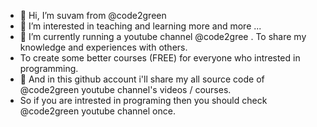 - 👋 Hi, I’m suvam from @code2green
- 👀 I’m interested in teaching and learning more and more ...
- 🌱 I’m currently running a youtube channel @code2gree . To share my knowledge and experiences with others.
- To create some better courses (FREE) for everyone who intrested in programming. 
- 💞️ And in this github account i'll share my all source code of @code2green youtube channel's videos / courses.
- So if you are intrested in programing then you should check @code2green youtube channel once.

<!---
code2green/code2green is a ✨ special ✨ repository because its `README.md` (this file) appears on your GitHub profile.
You can click the Preview link to take a look at your changes.
--->
